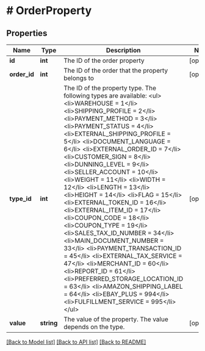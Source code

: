 # # OrderProperty

## Properties

Name | Type | Description | Notes
------------ | ------------- | ------------- | -------------
**id** | **int** | The ID of the order property | [optional] 
**order_id** | **int** | The ID of the order that the property belongs to | [optional] 
**type_id** | **int** | The ID of the property type. The following types are available: &lt;ul&gt;   &lt;li&gt;WAREHOUSE  &#x3D; 1&lt;/li&gt;   &lt;li&gt;SHIPPING_PROFILE &#x3D; 2&lt;/li&gt;   &lt;li&gt;PAYMENT_METHOD   &#x3D; 3&lt;/li&gt;   &lt;li&gt;PAYMENT_STATUS   &#x3D; 4&lt;/li&gt;   &lt;li&gt;EXTERNAL_SHIPPING_PROFILE   &#x3D; 5&lt;/li&gt;   &lt;li&gt;DOCUMENT_LANGUAGE   &#x3D; 6&lt;/li&gt;   &lt;li&gt;EXTERNAL_ORDER_ID   &#x3D; 7&lt;/li&gt;   &lt;li&gt;CUSTOMER_SIGN   &#x3D; 8&lt;/li&gt;   &lt;li&gt;DUNNING_LEVEL   &#x3D; 9&lt;/li&gt;   &lt;li&gt;SELLER_ACCOUNT   &#x3D; 10&lt;/li&gt;   &lt;li&gt;WEIGHT   &#x3D; 11&lt;/li&gt;   &lt;li&gt;WIDTH   &#x3D; 12&lt;/li&gt;   &lt;li&gt;LENGTH          &#x3D; 13&lt;/li&gt;   &lt;li&gt;HEIGHT  &#x3D; 14&lt;/li&gt;   &lt;li&gt;FLAG   &#x3D; 15&lt;/li&gt;   &lt;li&gt;EXTERNAL_TOKEN_ID   &#x3D; 16&lt;/li&gt;   &lt;li&gt;EXTERNAL_ITEM_ID   &#x3D; 17&lt;/li&gt;   &lt;li&gt;COUPON_CODE   &#x3D; 18&lt;/li&gt;   &lt;li&gt;COUPON_TYPE         &#x3D;   19&lt;/li&gt;   &lt;li&gt;SALES_TAX_ID_NUMBER &#x3D;   34&lt;/li&gt;   &lt;li&gt;MAIN_DOCUMENT_NUMBER &#x3D; 33&lt;/li&gt;   &lt;li&gt;PAYMENT_TRANSACTION_ID &#x3D; 45&lt;/li&gt;   &lt;li&gt;EXTERNAL_TAX_SERVICE &#x3D; 47&lt;/li&gt;   &lt;li&gt;MERCHANT_ID &#x3D; 60&lt;/li&gt;   &lt;li&gt;REPORT_ID &#x3D; 61&lt;/li&gt;   &lt;li&gt;PREFERRED_STORAGE_LOCATION_ID &#x3D; 63&lt;/li&gt;   &lt;li&gt;AMAZON_SHIPPING_LABEL &#x3D; 64&lt;/li&gt;   &lt;li&gt;EBAY_PLUS &#x3D; 994&lt;/li&gt;   &lt;li&gt;FULFILLMENT_SERVICE &#x3D; 995&lt;/li&gt; &lt;/ul&gt; | [optional] 
**value** | **string** | The value of the property. The value depends on the type. | [optional] 

[[Back to Model list]](../../README.md#documentation-for-models) [[Back to API list]](../../README.md#documentation-for-api-endpoints) [[Back to README]](../../README.md)


